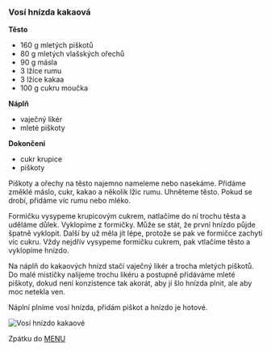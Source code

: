 ### Vosí hnízda kakaová

**Těsto**
- 160 g mletých piškotů
- 80 g mletých vlašských ořechů
- 90 g másla
- 3 lžíce rumu
- 3 lžíce kakaa
- 100 g cukru moučka

**Náplň**
- vaječný likér
- mleté piškoty


**Dokončení**
- cukr krupice
- piškoty

Piškoty a ořechy na těsto najemno nameleme nebo nasekáme. Přidáme změklé máslo, cukr, kakao a několik lžic rumu. Uhněteme těsto. Pokud se drobí, přidáme víc rumu nebo mléko. 


Formičku vysypeme krupicovým cukrem, natlačíme do ní trochu těsta a uděláme důlek. Vyklopíme z formičky. Může se stát, že první hnízdo půjde špatně vyklopit. Další by už měla jít lépe, protože se pak ve formičce zachytí víc cukru. Vždy nejdřív vysypeme formičku cukrem, pak vtlačíme těsto a vyklopíme hnízdo.


Na náplň do kakaových hnízd stačí vaječný likér a trocha mletých piškotů. Do malé mističky nalijeme trochu likéru a postupně přidáváme mleté piškoty, dokud není konzistence tak akorát, aby jí šlo hnízda plnit, ale aby moc netekla ven.

Náplní plníme vosí hnízda, přidám piškot a hnízdo je hotové.

![Vosí hnízdo kakaové](../img/hnizdo_kakaove.JPG)

Zpátku do [MENU](../index)

